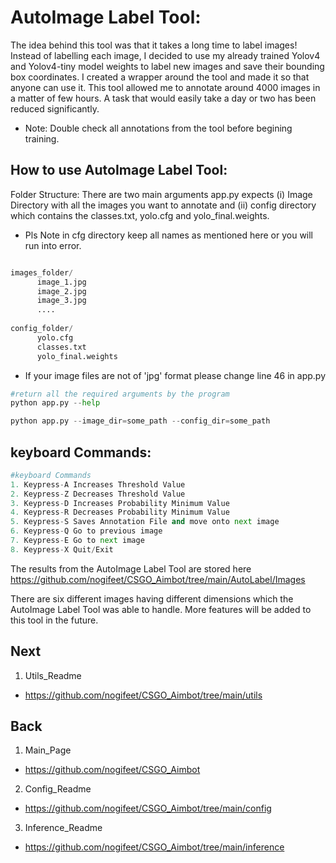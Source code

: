 # AutoImage Label Tool:

The idea behind this tool was that it takes a long time to label images! Instead of labelling each image, I decided to use my already trained Yolov4 and Yolov4-tiny model weights to label new images and save their bounding box coordinates. I created a wrapper around the tool and made it so that anyone can use it. This tool allowed me to annotate around 4000 images in a matter of few hours. A task that would easily take a day or two has been reduced significantly.

* Note: Double check all annotations from the tool before begining training.

## How to use AutoImage Label Tool:

Folder Structure:
There are two main arguments app.py expects (i) Image Directory with all the images you want to annotate and (ii) config directory which contains the classes.txt, yolo.cfg and yolo_final.weights.

* Pls Note in cfg directory keep all names as mentioned here or you will run into error.

```python

images_folder/
      image_1.jpg
      image_2.jpg
      image_3.jpg
      ....
      
config_folder/
      yolo.cfg
      classes.txt
      yolo_final.weights     
 ```
 * If your image files are not of 'jpg' format please change line 46 in app.py 

```python
#return all the required arguments by the program
python app.py --help   

python app.py --image_dir=some_path --config_dir=some_path
 ```
 
 ## keyboard Commands:
 ```python
#keyboard Commands
1. Keypress-A Increases Threshold Value
2. Keypress-Z Decreases Threshold Value
3. Keypress-D Increases Probability Minimum Value
4. Keypress-R Decreases Probability Minimum Value
5. Keypress-S Saves Annotation File and move onto next image
6. Keypress-Q Go to previous image
7. Keypress-E Go to next image 
8. Keypress-X Quit/Exit

 ```
 
 The results from the AutoImage Label Tool are stored here https://github.com/nogifeet/CSGO_Aimbot/tree/main/AutoLabel/Images
 
 There are six different images having different dimensions which the AutoImage Label Tool was able to handle. More features will be added to this tool in the future.
 
 ## Next
1. Utils_Readme
* https://github.com/nogifeet/CSGO_Aimbot/tree/main/utils

## Back 
1. Main_Page
* https://github.com/nogifeet/CSGO_Aimbot
2. Config_Readme
* https://github.com/nogifeet/CSGO_Aimbot/tree/main/config
3. Inference_Readme
* https://github.com/nogifeet/CSGO_Aimbot/tree/main/inference

